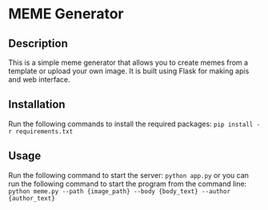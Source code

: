 # MEME Generator

## Description

This is a simple meme generator that allows you to create memes from a template or upload your own image. It is built using Flask for making apis and web interface.

## Installation
Run the following commands to install the required packages:
```pip install -r requirements.txt```

## Usage
Run the following command to start the server:
```python app.py```
or you can run the following command to start the program from the command line:
```python meme.py --path {image_path} --body {body_text} --author {author_text}```

